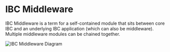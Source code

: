 # IBC Middleware

IBC Middleware is a term for a self-contained module that sits between core IBC and an underlying IBC application (which can also be middleware).  Multiple middleware modules can be chained together.  

![IBC Middleware Diagram](https://ibc.cosmos.network/main/assets/img/middleware-stack.0aaa1f91.png)
